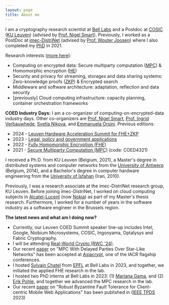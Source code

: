 ```yaml
---
layout: page
title: About me
---
```


I am a cryptography research scientist at [Bell Labs][bell] and a Postdoc at [COSIC][cosic] ([KU Leuven][kul]) (advised by [Prof. Nigel Smart][ns]). Previously, I worked as a PostDoc at [imec-DistriNet][distrinet] (advised by [Prof. Wouter Joosen][wj]) where I also completed my [PhD][phd] in 2021.

Research interests ([more here][research]):
- Computing on encrypted data: Secure multiparty computation ([MPC][mpc]) & Homomorphic encryption ([HE][he])
- Security and privacy for streaming, storages and data sharing systems: Zero-knowledge proofs ([ZKP][zkp]) & Encrypted search
- Middleware and software architecture: adaptation, reflection and data security
- [previously] Cloud computing infrastructure: capacity planning, container orchestration frameworks

__COED Industry Days:__ I am a co-organizer of computing-on-encrypted-data industry days. Other co-organizers are [Prof. Nigel Smart][ns], [Prof. Ingrid Verbauwhede][iv], [Svetla Nikova][svetla], and [Emmanuela Orsini][emma]. Previous editions: 
- 2024 - [Leuven Hardware Acceleration Summit for FHE+ZKP][coed24]
- 2023 - [Legal, policy and government applications][coed23]
- 2022 - [Fully Homomorphic Encryption (FHE)][coed22]
- 2021 - [Secure Multiparty Computation (MPC)][coed21] (code: COED4321)


I received a Ph.D. from KU Leuven (Belgium, 2021), a Master's degree in distributed systems and computer networks from the [University of Antwerp][ua] (Belgium, 2014), and a Bachelor's degree in computer hardware engineering from the [University of Isfahan][ui] (Iran, 2010). 

Previously, I was a research associate at the imec-DistriNet research group, KU Leuven. Before joining imec-DistriNet, I worked on cloud computing subjects in [Alcatel-Lucent][alcatel] (now [Nokia][nokia]) as part of my Master's thesis research. Furthermore, I worked for a number of years in the software industry as a software engineer in the Brussels region.

__The latest news and what am I doing now?__
- Currently, our Leuven COED Summit speaker line-up includes Intel, Google, Niobium Microsystems, COSIC, Ingonyama, Optalysys and Fabric Cryptography.
- I will be attending [Real-World Crypto (RWC '24)][rwc24].
- Our recent [paper][relay] on "MPC With Delayed Parties Over Star-Like Networks" has been accepted at [Asiacrypt][asiacrypt23], one of the IACR flagship conferences.
- I hosted [Sylvain Chatel][sylvain] from [EPFL][epflspring] at Bell Labs in 2023, and together, we initiated the applied FHE research in the lab.
- I hosted two PhD interns at Bell Labs in 2023: (1) [Mariana Gama][mariana], and (2) [Erik Pohle][erik], and together we advanced the MPC research in the lab.
- Our recent [paper][BeauForT] on "Robust Byzantine Fault Tolerance for
Client-centric Mobile Web Applications" has been published in ([IEEE TPDS][BeauForTdoi] 2023)

[bell]:https://www.bell-labs.com/about/researcher-profiles/emad-heydari_beni/
[ns]:https://homes.esat.kuleuven.be/~nsmart/
[icsoc]: http://www.icsoc.org/
[he]: https://en.wikipedia.org/wiki/Homomorphic_encryption
[mpc]: https://en.wikipedia.org/wiki/Secure_multi-party_computation
[cosic]:https://www.esat.kuleuven.be/cosic/
[lantam]: https://distrinet.cs.kuleuven.be/research/
[distrinet]: https://distrinet.cs.kuleuven.be
[kul]: https://kuleuven.be
[wj]: https://distrinet.cs.kuleuven.be/people/WouterJoosen
[nokia]: https://www.nokia.com/nl_int/
[alcatel]: https://en.wikipedia.org/wiki/Alcatel-Lucent
[ua]: https://www.uantwerpen.be/en/
[ui]: https://ui.ac.ir/EN
[research]:research
[scrambledb]: https://petsymposium.org/2019/files/papers/issue3/popets-2019-0048.pdf
[icsocpaper]: https://link.springer.com/chapter/10.1007%2F978-3-030-91431-8_13
[defired]: https://dl.acm.org/doi/pdf/10.1145/3517208.3523759
[eurosec22]: https://concordia-h2020.eu/eurosec-2022/
[eurosys22]: https://2022.eurosys.org/
[rwc22]: https://rwc.iacr.org/2022/
[rwc24]: https://rwc.iacr.org/2024/
[phd]: ../papers/2021.Emad-thesis.pdf
[zkp]: https://en.wikipedia.org/wiki/Zero-knowledge_proof
[BeauForT]:../papers/tpds23_beaufort.pdf
[BeauForTdoi]:https://doi.org/10.1109/TPDS.2023.3241963
[bbmpc]: https://eprint.iacr.org/2023/096
[emma]: https://cseao.github.io/
[svetla]: https://www.esat.kuleuven.be/cosic/people/svetla-petkova-nikova/
[coed21]: https://www.esat.kuleuven.be/cosic/projects/coed/event/internal-event-coed-industry-day/
[coed22]: https://www.esat.kuleuven.be/cosic/projects/coed/event/internal-event-coed-industry-day-2/
[coed23]: https://www.esat.kuleuven.be/cosic/projects/coed/event/coed-industry-day/
[coed24]: https://belfort.eu/coedhwsummit.html
[asiacrypt23]:https://asiacrypt.iacr.org/2023/
[relay]: https://eprint.iacr.org/2023/096.pdf
[sylvain]: https://s-chtl.github.io/
[epflspring]: https://spring.epfl.ch/
[mariana]: https://maargama.github.io/
[erik]: https://www.esat.kuleuven.be/cosic/people/erik-pohle/
[iv]: https://www.esat.kuleuven.be/cosic/people/ingrid-verbauwhede/


